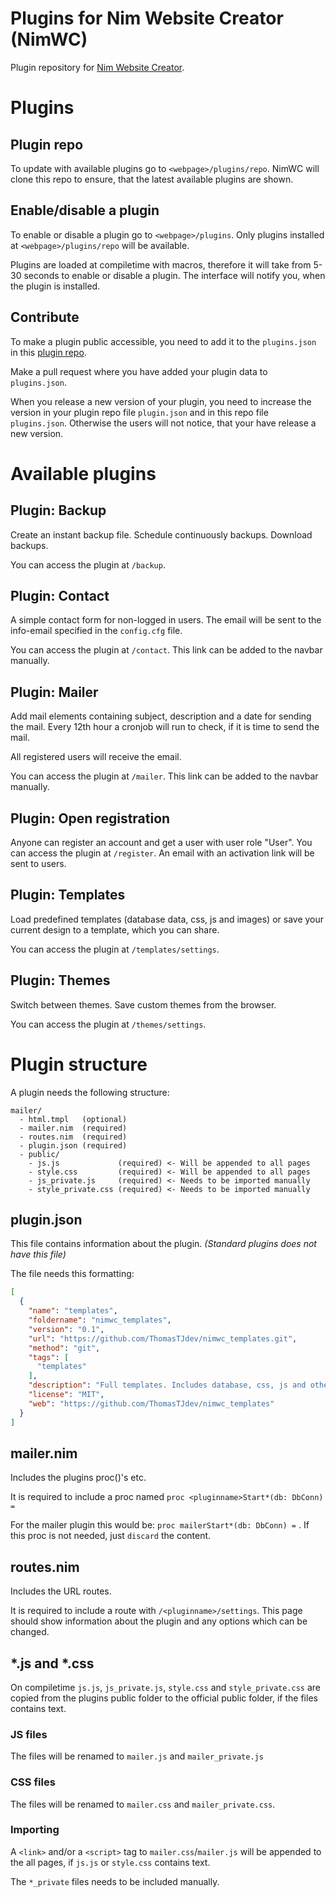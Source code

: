 # Plugins for Nim Website Creator (NimWC)

Plugin repository for [Nim Website Creator](https://github.com/ThomasTJdev/nim_websitecreator).





# Plugins

## Plugin repo

To update with available plugins go to `<webpage>/plugins/repo`. NimWC will clone this repo to ensure, that the latest available plugins are shown.

## Enable/disable a plugin

To enable or disable a plugin go to `<webpage>/plugins`. Only plugins installed at `<webpage>/plugins/repo` will be available.

Plugins are loaded at compiletime with macros, therefore it will take from 5-30 seconds to enable or disable a plugin. The interface will notify you, when the plugin is installed.

## Contribute

To make a plugin public accessible, you need to add it to the `plugins.json` in this [plugin repo](https://github.com/ThomasTJdev/nimwc_plugins).

Make a pull request where you have added your plugin data to `plugins.json`.

When you release a new version of your plugin, you need to increase the version in your plugin repo file `plugin.json` and in this repo file `plugins.json`. Otherwise the users will not notice, that your have release a new version.


# Available plugins

## Plugin: Backup

Create an instant backup file. Schedule continuously backups. Download backups.

You can access the plugin at `/backup`.


## Plugin: Contact

A simple contact form for non-logged in users. The email will be sent to the info-email specified in the `config.cfg` file.

You can access the plugin at `/contact`. This link can be added to the navbar manually.


## Plugin: Mailer

Add mail elements containing subject, description and a date for sending the mail. Every 12th hour a cronjob will run to check, if it is time to send the mail.

All registered users will receive the email.

You can access the plugin at `/mailer`. This link can be added to the navbar manually.


## Plugin: Open registration

Anyone can register an account and get a user with user role "User".  You can access the plugin at `/register`. An email with an activation link will be sent to users.


## Plugin: Templates

Load predefined templates (database data, css, js and images) or save your current design to a template, which you can share.

You can access the plugin at `/templates/settings`.

## Plugin: Themes

Switch between themes. Save custom themes from the browser.

You can access the plugin at `/themes/settings`.


# Plugin structure

A plugin needs the following structure:

```
mailer/
  - html.tmpl   (optional)
  - mailer.nim  (required)
  - routes.nim  (required)
  - plugin.json (required)
  - public/
    - js.js             (required) <- Will be appended to all pages
    - style.css         (required) <- Will be appended to all pages
    - js_private.js     (required) <- Needs to be imported manually
    - style_private.css (required) <- Needs to be imported manually
```

## plugin.json
This file contains information about the plugin. *(Standard plugins does not have this file)*

The file needs this formatting:
```JSON
[
  {
    "name": "templates",
    "foldername": "nimwc_templates",
    "version": "0.1",
    "url": "https://github.com/ThomasTJdev/nimwc_templates.git",
    "method": "git",
    "tags": [
      "templates"
    ],
    "description": "Full templates. Includes database, css, js and other public files.",
    "license": "MIT",
    "web": "https://github.com/ThomasTJdev/nimwc_templates"
  }
]
```


## mailer.nim
Includes the plugins proc()'s etc.

It is required to include a proc named `proc <pluginname>Start*(db: DbConn) =`

For the mailer plugin this would be: `proc mailerStart*(db: DbConn) =` . If this proc is not needed, just `discard` the content.


## routes.nim
Includes the URL routes.

It is required to include a route with `/<pluginname>/settings`. This page should show information about the plugin and any options which can be changed.


## *.js and *.css

On compiletime `js.js`, `js_private.js`, `style.css` and `style_private.css` are copied from the plugins public folder to the official public folder, if the files contains text.

### JS files
The files will be renamed to `mailer.js` and `mailer_private.js`

### CSS files
The files will be renamed to `mailer.css` and `mailer_private.css`.

### Importing 

A `<link>` and/or a `<script>` tag to `mailer.css`/`mailer.js` will be appended to the all pages, if `js.js` or `style.css` contains text.

The `*_private` files needs to be included manually.

